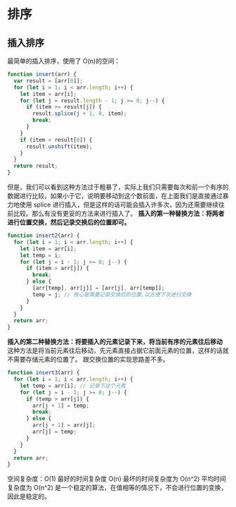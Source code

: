 # 排序

## 插入排序

最简单的插入排序，使用了 O(n)的空间：

```js
function insert(arr) {
  var result = [arr[0]];
  for (let i = 1; i < arr.length; i++) {
    let item = arr[i];
    for (let j = result.length - 1; j >= 0; j--) {
      if (item >= result[j]) {
        result.splice(j + 1, 0, item);
        break;
      }
    }
    if (item < result[0]) {
      result.unshift(item);
    }
  }
  return result;
}
```

但是，我们可以看到这种方法过于粗暴了，实际上我们只需要每次和前一个有序的数据进行比较，如果小于它，说明要移动到这个数前面，在上面我们是直接通过暴力地使用 splice 进行插入，但是这样的话可能会插入许多次，因为还需要继续往前比较。那么有没有更妥的方法来进行插入了。
**插入的第一种替换方法：将两者进行位置交换，然后记录交换后的位置即可。**

```js
function insert2(arr) {
  for (let i = 1; i < arr.length; i++) {
    let item = arr[i];
    let temp = i;
    for (let j = i - 1; j >= 0; j--) {
      if (item > arr[j]) {
        break;
      } else {
        [arr[temp], arr[j]] = [arr[j], arr[temp]];
        temp = j; // 核心是需要记录交换后的位置,以方便下次进行交换
      }
    }
  }
  return arr;
}
```

**插入的第二种替换方法：将要插入的元素记录下来，将当前有序的元素往后移动**
这种方法是将当前元素往后移动，先元素直接占据它前面元素的位置，这样的话就不需要存储元素的位置了。
跟交换位置的实现思路差不多。

```js
function insert3(arr) {
  for (let i = 1; i < arr.length; i++) {
    let temp = arr[i]; // 记录下这个元素
    for (let j = i - 1; j >= 0; j--) {
      if (temp > arr[j]) {
        arr[j + 1] = temp;
        break;
      } else {
        arr[j + 1] = arr[j];
        arr[j] = temp;
      }
    }
  }
  return arr;
}
```

空间复杂度：O(1)
最好的时间复杂度 O(n)
最坏的时间复杂度为 O(n^2)
平均时间复杂度为 O(n^2)
是一个稳定的算法，在值相等的情况下，不会进行位置的变换，因此是稳定的。
